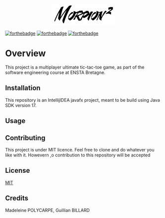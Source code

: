<p align="center">
  <img src="https://raw.githubusercontent.com/madaaaaaaaaa/Morpion/master/src/main/resources/logo_trans.png" />
</p>

[![forthebadge](http://forthebadge.com/images/badges/built-with-love.svg)](http://forthebadge.com)  [![forthebadge](http://forthebadge.com/images/badges/powered-by-electricity.svg)](http://forthebadge.com) [![forthebadge](https://forthebadge.com/images/badges/fuck-it-ship-it.svg)](http://forthebadge.com) 

# Overview

This project is a multiplayer ultimate tic-tac-toe game, as part of the software engineering course at ENSTA Bretagne.

## Installation

This repository is an IntellijIDEA javafx project, meant to be build using Java SDK version 17.

## Usage



## Contributing
This project is under MIT licence. Feel free to clone and do whatever you like with it. Howevern ,o contribution to this repository will be accepted

## License
[MIT](https://choosealicense.com/licenses/mit/)

## Credits
Madeleine POLYCARPE, Guillian BILLARD
